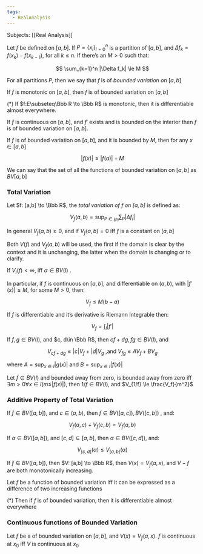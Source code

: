 ```yaml
---
tags:
  - RealAnalysis
---
```

Subjects: [[Real Analysis]]

Let $f$ be defined on $[a,b]$. If $P=\{x_i\}_{i=0}^n$ is a partition of $[a,b]$, and ${\Delta f_k = f(x_k)-f(x_{k-1})}$, for all $k \le n$. If there’s an $M >0$ such that:

$$ \sum_{k=1}^n |\Delta f_k| \le M $$

For all partitions $P$, then we say that $f$ is of _bounded variation on_ $[a,b]$

If $f$ is monotonic on $[a,b]$, then $f$ is of bounded variation on $[a,b]$

$(*)$ If $f:E\subseteq\Bbb R \to \Bbb R$ is monotonic, then it is differentiable almost everywhere.

If $f$ is continuous on $[a,b]$, and $f'$ exists and is bounded on the interior then $f$ is of bounded variation on $[a,b]$.

If $f$ is of bounded variation on $[a,b]$, and it is bounded by $M$, then for any $x \in [a,b]$

$$ |f(x)| \le |f(a)| + M $$

We can say that the set of all the functions of bounded variation on $[a,b]$ as $BV[a,b]$

### Total Variation

Let $f: [a,b] \to \Bbb R$, the _total variation of $f$ on $[a,b]$_ is defined as:

$$ V_f(a,b)=\sup_{P\in \wp_I}\sum_P |\Delta f_i| $$

In general $V_f(a,b) \ge 0$, and if $V_f(a,b) = 0$ iff $f$ is a constant on $[a,b]$

Both $V(f)$ and $V_f(a,b)$ will be used, the first if the domain is clear by the context and it is unchanging, the latter when the domain is changing or to clarify.

If $V_I(f) < \infty$, iff ${\alpha \in BV(I)}$ .

In particular, if $f$ is continuous on $[a,b]$, and differentiable on $(a,b)$, with $|f'(x)| \le M$, for some $M >0$, then:

$$ V_f \le M(b-a) $$

If $f$ is differentiable and it’s derivative is Riemann Integrable then:

$$ V_f =\int_I |f '| $$

If $f, g \in BV(I),$ and $c, d\in \Bbb R$, then $cf+dg, fg \in BV(I)$, and

$$ V_{cf+dg} \le |c|V_f + |d|V_g \text{ ,and } V_{fg} \le AV_f + BV_g $$

where $A = \sup_{x\in I}|g(x)|$ and $B = \sup_{x\in I}|f(x)|$

Let $f\in BV(I)$ and bounded away from zero, is bounded away from zero iff ${\exists m> 0\forall x\in I(m \le }|f(x)|)$, then $1/f \in BV(I)$, and $V_{1/f} \le \frac{V_f}{m^2}$

### Additive Property of Total Variation

If $f \in BV([a,b])$, and $c \in (a,b)$, then $f\in BV([a,c]), BV([c,b])$ , and:

$$ V_f{(a,c)} +V_f{(c,b)} = V_f{(a,b)} $$

If $\alpha \in BV([a,b])$, and $[c,d] \subseteq [a,b]$, then $\alpha \in BV([c,d])$, and:

$$ V_{[c,d]}(\alpha) \le V_{[a,b]}(\alpha) $$

If $f \in BV([a,b])$, then $V: [a,b] \to \Bbb R$, then $V(x) = V_f{(a,x)}$, and $V - f$ are both monotonically increasing.

Let $f$ be a function of bounded variation iff it can be expressed as a difference of two increasing functions

$(*)$ Then if $f$ is of bounded variation, then it is differentiable almost everywhere

### Continuous functions of Bounded Variation

Let $f$ be a of bounded variation on $[a,b]$, and $V(x) = V_f(a,x)$. $f$ is continuous at $x_0$ iff $V$ is continuous at $x_0$